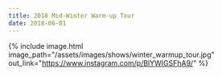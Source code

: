 ```yaml
---
title: 2018 Mid-Winter Warm-up Tour
date: 2018-06-01
---
```


{% include image.html
    image_path="/assets/images/shows/winter_warmup_tour.jpg"
    out_link="https://www.instagram.com/p/BlYWIGSFhA9/"
%}
